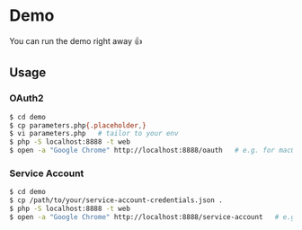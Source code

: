 # Demo

You can run the demo right away :+1:

## Usage

### OAuth2

```bash
$ cd demo
$ cp parameters.php{.placeholder,}
$ vi parameters.php   # tailor to your env
$ php -S localhost:8888 -t web
$ open -a "Google Chrome" http://localhost:8888/oauth   # e.g. for macOS
```

### Service Account

```bash
$ cd demo
$ cp /path/to/your/service-account-credentials.json .
$ php -S localhost:8888 -t web
$ open -a "Google Chrome" http://localhost:8888/service-account   # e.g. for macOS
```

